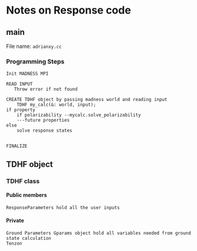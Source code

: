 # Notes on Response code

## main

File name: `adrianxy.cc`

### Programming Steps

```
Init MADNESS MPI

READ INPUT
   Throw error if not found

CREATE TDHF object by passing madness world and reading input
    TDHF my_calc(&: world, input);
if property
    if polarizability --mycalc.solve_polarizability
    ---future properties
else 
    solve response states


FINALIZE 
```

## TDHF object 

### TDHF class
#### Public members
    ResponseParameters hold all the user inputs
#### Private

    Ground Parameters Gparams object hold all variables needed from ground state calculation
    Tenzon
    





